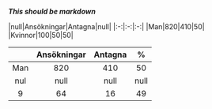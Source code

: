 ***This should be markdown***

|null|Ansökningar|Antagna|null|
|:-:|:-:|:-:|
|Man|820|410|50|
|Kvinnor|100|50|50|

||Ansökningar|Antagna|%|
|:-:|:-:|:-:|:-:|
|Man|820|410|50|
|nul|null|null|null|
|9|64|16|49|
